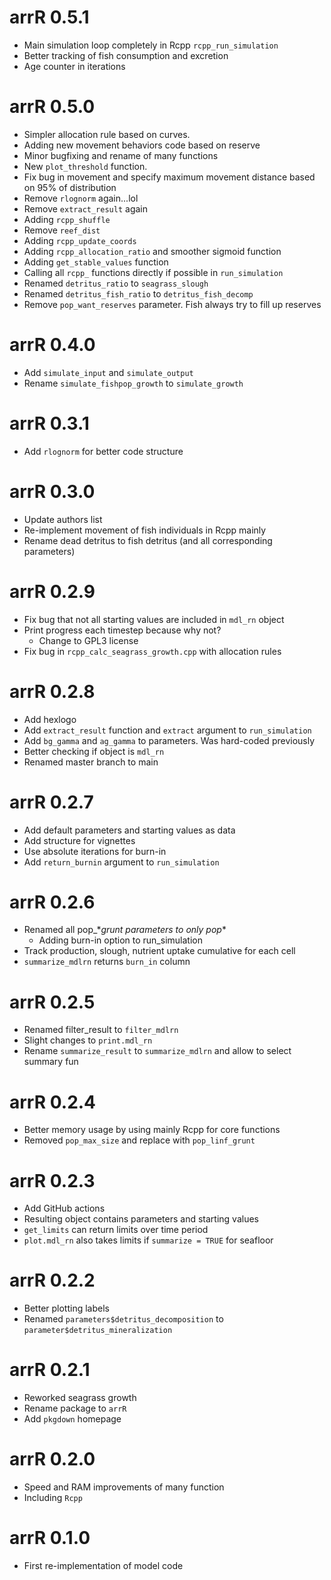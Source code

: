 # arrR 0.5.1
* Main simulation loop completely in Rcpp `rcpp_run_simulation`
* Better tracking of fish consumption and excretion
* Age counter in iterations

# arrR 0.5.0
* Simpler allocation rule based on curves.
* Adding new movement behaviors code based on reserve
* Minor bugfixing and rename of many functions
* New `plot_threshold` function. 
* Fix bug in movement and specify maximum movement distance based on 95% of distribution
* Remove `rlognorm` again...lol
* Remove `extract_result` again
* Adding `rcpp_shuffle`
* Remove `reef_dist`
* Adding `rcpp_update_coords`
* Adding `rcpp_allocation_ratio` and smoother sigmoid function
* Adding `get_stable_values` function
* Calling all `rcpp_` functions directly if possible in `run_simulation`
* Renamed `detritus_ratio` to `seagrass_slough`
* Renamed `detritus_fish_ratio` to `detritus_fish_decomp`
* Remove `pop_want_reserves` parameter. Fish always try to fill up reserves

# arrR 0.4.0
* Add `simulate_input` and `simulate_output`
* Rename `simulate_fishpop_growth` to `simulate_growth`

# arrR 0.3.1
* Add `rlognorm` for better code structure

# arrR 0.3.0
* Update authors list
* Re-implement movement of fish individuals in Rcpp mainly
* Rename dead detritus to fish detritus (and all corresponding parameters)

# arrR 0.2.9
* Fix bug that not all starting values are included in `mdl_rn` object
* Print progress each timestep because why not?
  * Change to GPL3 license
* Fix bug in `rcpp_calc_seagrass_growth.cpp` with allocation rules

# arrR 0.2.8
* Add hexlogo
* Add `extract_result` function and `extract` argument to `run_simulation`
* Add `bg_gamma` and `ag_gamma` to parameters. Was hard-coded previously
* Better checking if object is `mdl_rn`
* Renamed master branch to main

# arrR 0.2.7
* Add default parameters and starting values as data
* Add structure for vignettes
* Use absolute iterations for burn-in
* Add `return_burnin` argument to `run_simulation`

# arrR 0.2.6
* Renamed all pop_\*_grunt parameters to only pop_\*
  * Adding burn-in option to run_simulation
* Track production, slough, nutrient uptake cumulative for each cell
* `summarize_mdlrn` returns `burn_in` column

# arrR 0.2.5
* Renamed filter_result to `filter_mdlrn`
* Slight changes to `print.mdl_rn`
* Rename `summarize_result` to `summarize_mdlrn` and allow to select summary fun

# arrR 0.2.4
* Better memory usage by using mainly Rcpp for core functions
* Removed `pop_max_size` and replace with `pop_linf_grunt`

# arrR 0.2.3
* Add GitHub actions
* Resulting object contains parameters and starting values
* `get_limits` can return limits over time period
* `plot.mdl_rn` also takes limits if `summarize = TRUE` for seafloor

# arrR 0.2.2
* Better plotting labels
* Renamed `parameters$detritus_decomposition` to `parameter$detritus_mineralization`

# arrR 0.2.1
* Reworked seagrass growth
* Rename package to `arrR`
* Add `pkgdown` homepage

# arrR 0.2.0
* Speed and RAM improvements of many function
* Including `Rcpp`

# arrR 0.1.0
* First re-implementation of model code
